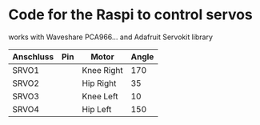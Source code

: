 # Code for the Raspi to control servos

works with Waveshare PCA966...
and Adafruit Servokit library


| Anschluss | Pin | Motor | Angle |
| --- | --- | --- | --- |
| SRVO1 |  | Knee Right | 170 |
| SRVO2 |  | Hip Right | 35 |
| SRVO3 |  | Knee Left | 10 |
| SRVO4 |  | Hip Left | 150 |
